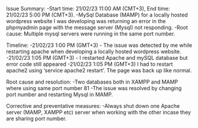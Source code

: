 Issue Summary:
    -Start time: 21/02/23 11:00 AM (CMT+3), End time: 21/02/23 5:00 PM (CMT+3).
    -MySql Database (MAMP) for a locally hosted wordpress website I was developing was returning an error in the phpmyadmin page with the message server (Mysql) not responding.
    -Root cause: Multiple mysql servers were running in the same port number.

Timeline:
    -21/02/23 1:00 PM (GMT+3) - The issue was detected by me while restarting apache when developing a locally hosted wordpress website.
    -21/02/23 1:05 PM (GMT+3) - I restarted Apache and mySQL database but error code still appeared 
    -21/02/23 1:05 PM (GMT+3) I had to restart apache2 using ‘service apache2 restart’. The page was back up like normal.

Root cause and resolution:
    -Two databases both in XAMPP and MAMP where using same port number 81
    -The issue was resolved by changing port number and restarting Mysql in MAMP.

Corrective and preventative measures:
    -Always shut down one Apache server (MAMP, XAMPP etc) server when working with the other incase they are sharing port number.

